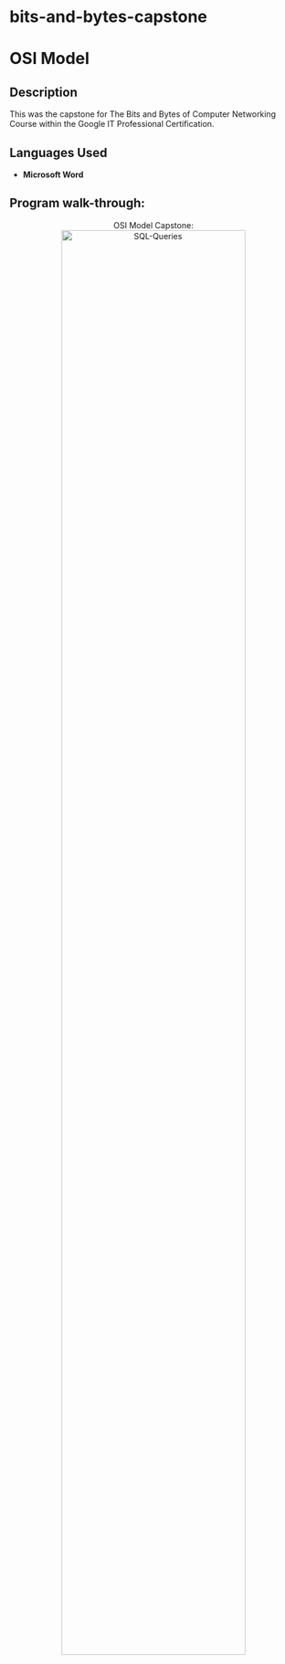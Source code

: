 # bits-and-bytes-capstone
<h1>OSI Model</h1>

<h2>Description</h2>
This was the capstone for The Bits and Bytes of Computer Networking Course within the Google IT Professional Certification.
<br />


<h2>Languages Used</h2>

- <b>Microsoft Word</b>

<h2>Program walk-through:</h2>

<p align="center">
OSI Model Capstone: <br/>
<img src="https://i.imgur.com/q7uWOGd.png" height="80%" width="80%" alt="SQL-Queries"/>
<br />
<br />
